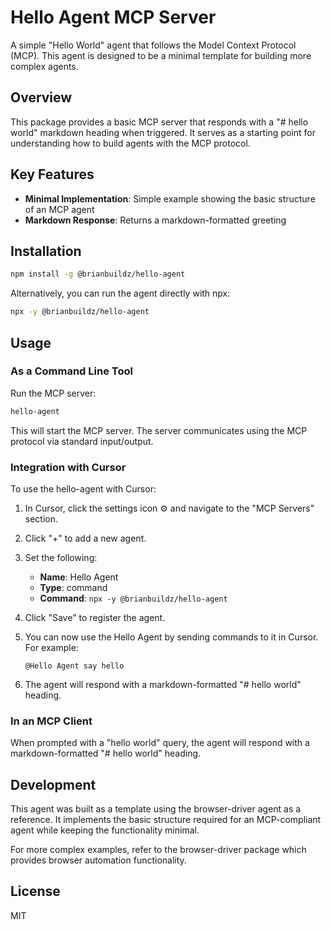 # Hello Agent MCP Server

A simple "Hello World" agent that follows the Model Context Protocol (MCP). This agent is designed to be a minimal template for building more complex agents.

## Overview

This package provides a basic MCP server that responds with a "# hello world" markdown heading when triggered. It serves as a starting point for understanding how to build agents with the MCP protocol.

## Key Features

- **Minimal Implementation**: Simple example showing the basic structure of an MCP agent
- **Markdown Response**: Returns a markdown-formatted greeting

## Installation

```bash
npm install -g @brianbuildz/hello-agent
```

Alternatively, you can run the agent directly with npx:

```bash
npx -y @brianbuildz/hello-agent
```

## Usage

### As a Command Line Tool

Run the MCP server:

```bash
hello-agent
```

This will start the MCP server. The server communicates using the MCP protocol via standard input/output.

### Integration with Cursor

To use the hello-agent with Cursor:

1. In Cursor, click the settings icon ⚙️ and navigate to the "MCP Servers" section.

2. Click "+" to add a new agent.

3. Set the following:
   - **Name**: Hello Agent
   - **Type**: command
   - **Command**: `npx -y @brianbuildz/hello-agent`

4. Click "Save" to register the agent.

5. You can now use the Hello Agent by sending commands to it in Cursor. For example:
   ```
   @Hello Agent say hello
   ```

6. The agent will respond with a markdown-formatted "# hello world" heading.

### In an MCP Client

When prompted with a "hello world" query, the agent will respond with a markdown-formatted "# hello world" heading.

## Development

This agent was built as a template using the browser-driver agent as a reference. It implements the basic structure required for an MCP-compliant agent while keeping the functionality minimal.

For more complex examples, refer to the browser-driver package which provides browser automation functionality.

## License

MIT 